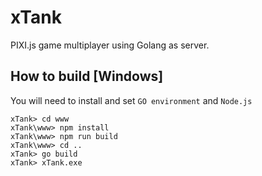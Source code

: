 # xTank
PIXI.js game multiplayer using Golang as server.

## How to build [Windows]
You will need to install and set `GO environment` and `Node.js`
```
xTank> cd www
xTank\www> npm install
xTank\www> npm run build
xTank\www> cd ..
xTank> go build
xTank> xTank.exe
```
